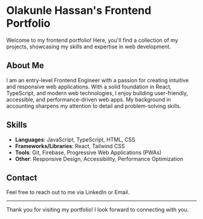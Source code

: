 # Olakunle Hassan's Frontend Portfolio

Welcome to my frontend portfolio! Here, you'll find a collection of my projects, showcasing my skills and expertise in web development.

## About Me

I am an entry-level Frontend Engineer with a passion for creating intuitive and responsive web applications. With a solid foundation in React, TypeScript, and modern web technologies, I enjoy building user-friendly, accessible, and performance-driven web apps. My background in accounting sharpens my attention to detail and problem-solving skills.

## Skills

- **Languages**: JavaScript, TypeScript, HTML, CSS
- **Frameworks/Libraries**: React, Tailwind CSS
- **Tools**: Git, Firebase, Progressive Web Applications (PWAs)
- **Other**: Responsive Design, Accessibility, Performance Optimization

## Contact

Feel free to reach out to me via LinkedIn or Email.

---

Thank you for visiting my portfolio! I look forward to connecting with you.
